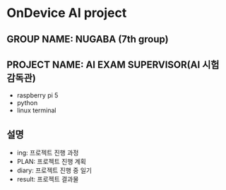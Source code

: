 # OnDevice AI project
## GROUP NAME: NUGABA (7th group)
## PROJECT NAME: AI EXAM SUPERVISOR(AI 시험 감독관)
* raspberry pi 5
* python
* linux terminal

## 설명
* ing: 프로젝트 진행 과정
* PLAN: 프로젝트 진행 계획
* diary: 프로젝트 진행 중 일기
* result: 프로젝트 결과물
